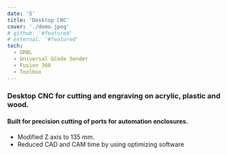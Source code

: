 ```yaml
---
date: '5'
title: 'Desktop CNC'
cover: './demo.jpeg'
# github: '#featured'
# external: '#featured'
tech:
  - GRBL
  - Universal GCode Sender
  - Fusion 360
  - Toolbox
---
```


### Desktop CNC for cutting and engraving on acrylic, plastic and wood.

#### Built for precision cutting of ports for automation enclosures.

- Modified Z axis to 135 mm.
- Reduced CAD and CAM time by using optimizing software
